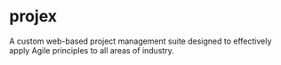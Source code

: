 # projex
A custom web-based project management suite designed to effectively apply Agile principles to all areas of industry.

